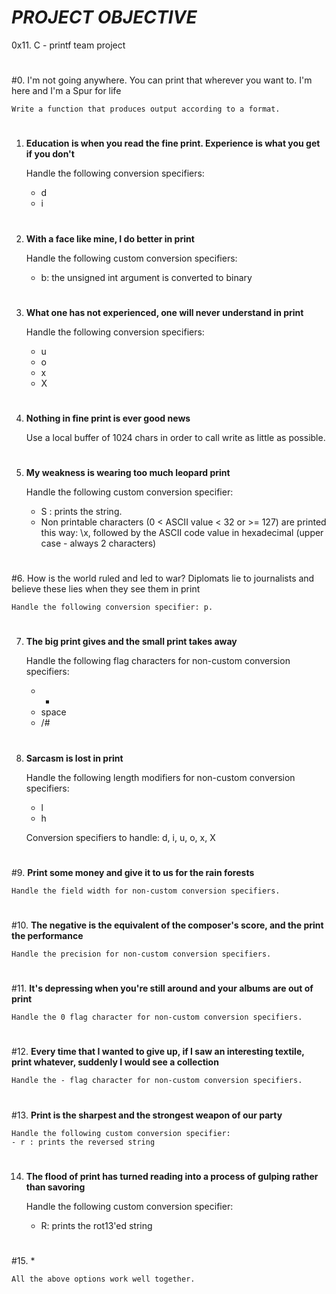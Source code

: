 # ***PROJECT OBJECTIVE***
0x11. C - printf team project
#
#0. I'm not going anywhere. You can print that wherever you want to. I'm here and I'm a Spur for life


	Write a function that produces output according to a format.
#
1. **Education is when you read the fine print. Experience is what you get if you don't**                                                                          


	Handle the following conversion specifiers:
	- d
	- i
#
2. **With a face like mine, I do better in print**


	Handle the following custom conversion specifiers:
	- b: the unsigned int argument is converted to binary
#
3. **What one has not experienced, one will never understand in print**


	Handle the following conversion specifiers:
	- u
	- o
	- x
	- X
#
4. **Nothing in fine print is ever good news**


	Use a local buffer of 1024 chars in order to call write as little as possible.
#
5. **My weakness is wearing too much leopard print**


	Handle the following custom conversion specifier:
	- S : prints the string.
	- Non printable characters (0 < ASCII value < 32 or >= 127) are printed this way: \x, followed by the ASCII code value in hexadecimal (upper case - always 2 characters)
#
#6. How is the world ruled and led to war? Diplomats lie to journalists and believe these lies when they see them in print


	Handle the following conversion specifier: p.
#
7. **The big print gives and the small print takes away**


	Handle the following flag characters for non-custom conversion specifiers:
	- +
	- space
	- /#

#
8. **Sarcasm is lost in print**


	Handle the following length modifiers for non-custom conversion specifiers:
	- l
	- h

	Conversion specifiers to handle: d, i, u, o, x, X
#
#9. **Print some money and give it to us for the rain forests**


	Handle the field width for non-custom conversion specifiers.
#
#10. **The negative is the equivalent of the composer's score, and the print the performance**


	Handle the precision for non-custom conversion specifiers.
#
#11. **It's depressing when you're still around and your albums are out of print**


	Handle the 0 flag character for non-custom conversion specifiers.
#
#12. **Every time that I wanted to give up, if I saw an interesting textile, print whatever, suddenly I would see a collection**


	Handle the - flag character for non-custom conversion specifiers.
#
#13. **Print is the sharpest and the strongest weapon of our party**


	Handle the following custom conversion specifier:
	- r : prints the reversed string
#
14. **The flood of print has turned reading into a process of gulping rather than savoring**


	Handle the following custom conversion specifier:
	- R: prints the rot13'ed string
#
#15. *


	All the above options work well together.
#
